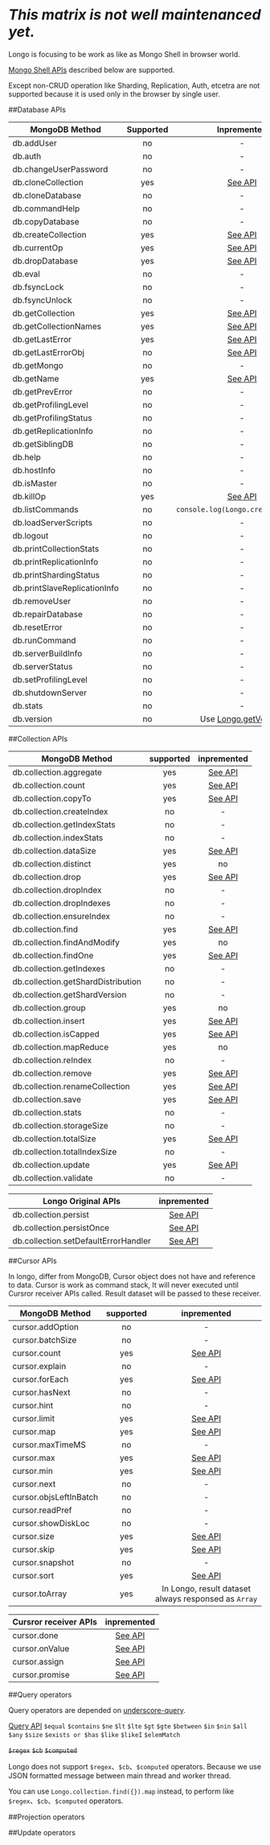 # *This matrix is not well maintenanced yet.*

Longo is focusing to be work as like as Mongo Shell in browser world.

[Mongo Shell APIs](http://docs.mongodb.org/manual/reference/method/) described below are supported.

Except non-CRUD operation like Sharding, Replication, Auth, etcetra are not supported because it is used only in the browser by single user.

##Database APIs

|MongoDB Method              | Supported   | Inpremented |
|----------------------------|:-----------:|:-----------:|
|db.addUser                  | no          | -           |
|db.auth                     | no          | -           |
|db.changeUserPassword       | no          | -           |
|db.cloneCollection          | yes         | [See API](http://georgeosddev.github.io/longo/doc/DB.html#cloneCollection)         |
|db.cloneDatabase            | no          | -           |
|db.commandHelp              | no          | -           |
|db.copyDatabase             | no          | -           |
|db.createCollection         | yes         | [See API](http://georgeosddev.github.io/longo/doc/DB.html#createCollection)         |
|db.currentOp                | yes         | [See API](http://georgeosddev.github.io/longo/doc/DB.html#currentOp)         |
|db.dropDatabase             | yes         | [See API](http://georgeosddev.github.io/longo/doc/DB.html#dropDatabase)         |
|db.eval                     | no          | -           |
|db.fsyncLock                | no          | -           |
|db.fsyncUnlock              | no          | -           |
|db.getCollection            | yes         | [See API](http://georgeosddev.github.io/longo/doc/DB.html#getCollection)         |
|db.getCollectionNames       | yes         | [See API](http://georgeosddev.github.io/longo/doc/DB.html#getCollectionNames)         |
|db.getLastError             | yes         | [See API](http://georgeosddev.github.io/longo/doc/DB.html#getLastError)         |
|db.getLastErrorObj          | no          | [See API](http://georgeosddev.github.io/longo/doc/DB.html#getLastErrorObj)         |
|db.getMongo                 | no          | -           |
|db.getName                  | yes         | [See API](http://georgeosddev.github.io/longo/doc/DB.html#getName)         |
|db.getPrevError             | no          | -           |
|db.getProfilingLevel        | no          | -           |
|db.getProfilingStatus       | no          | -           |
|db.getReplicationInfo       | no          | -           |
|db.getSiblingDB             | no          | -           |
|db.help                     | no          | -           |
|db.hostInfo                 | no          | -           |
|db.isMaster                 | no          | -           |
|db.killOp                   | yes         | [See API](http://georgeosddev.github.io/longo/doc/DB.html#killOp)         |
|db.listCommands             | no          | `console.log(Longo.createDB(""));`           |
|db.loadServerScripts        | no          | -           |
|db.logout                   | no          | -           |
|db.printCollectionStats     | no          | -           |
|db.printReplicationInfo     | no          | -           |
|db.printShardingStatus      | no          | -           |
|db.printSlaveReplicationInfo| no          | -           |
|db.removeUser               | no          | -           |
|db.repairDatabase           | no          | -           |
|db.resetError               | no          | -           |
|db.runCommand               | no          | -           |
|db.serverBuildInfo          | no          | -           |
|db.serverStatus             | no          | -           |
|db.setProfilingLevel        | no          | -           |
|db.shutdownServer           | no          | -           |
|db.stats                    | no          | -           |
|db.version                  | no          | Use [Longo.getVersion](http://georgeosddev.github.io/longo/doc/Longo.html#getVersion)         |


##Collection APIs

|MongoDB Method                    | supported | inpremented |
|----------------------------------|:---------:|:-----------:|
|db.collection.aggregate           | yes       | [See API](http://georgeosddev.github.io/longo/doc/Collection.html#aggregate)         |
|db.collection.count               | yes       | [See API](http://georgeosddev.github.io/longo/doc/Collection.html#count)         |
|db.collection.copyTo              | yes       | [See API](http://georgeosddev.github.io/longo/doc/Collection.html#copyTo)         |
|db.collection.createIndex         | no        | -           |
|db.collection.getIndexStats       | no        | -           |
|db.collection.indexStats          | no        | -           |
|db.collection.dataSize            | yes       | [See API](http://georgeosddev.github.io/longo/doc/Collection.html#dataSize)         |
|db.collection.distinct            | yes       | no          |
|db.collection.drop                | yes       | [See API](http://georgeosddev.github.io/longo/doc/Collection.html#dataSize)         |
|db.collection.dropIndex           | no        | -           |
|db.collection.dropIndexes         | no        | -           |
|db.collection.ensureIndex         | no        | -           |
|db.collection.find                | yes       | [See API](http://georgeosddev.github.io/longo/doc/Collection.html#find)         |
|db.collection.findAndModify       | yes       | no          |
|db.collection.findOne             | yes       | [See API](http://georgeosddev.github.io/longo/doc/Collection.html#findOne)         |
|db.collection.getIndexes          | no        | -           |
|db.collection.getShardDistribution| no        | -           |
|db.collection.getShardVersion     | no        | -           |
|db.collection.group               | yes       | no          |
|db.collection.insert              | yes       | [See API](http://georgeosddev.github.io/longo/doc/Collection.html#insert)         |
|db.collection.isCapped            | yes       | [See API](http://georgeosddev.github.io/longo/doc/Collection.html#isCapped)         |
|db.collection.mapReduce           | yes       | no          |
|db.collection.reIndex             | no        | -           |
|db.collection.remove              | yes       | [See API](http://georgeosddev.github.io/longo/doc/Collection.html#remove)         |
|db.collection.renameCollection    | yes       | [See API](http://georgeosddev.github.io/longo/doc/Collection.html#renameCollection)         |
|db.collection.save                | yes       | [See API](http://georgeosddev.github.io/longo/doc/Collection.html#save)         |
|db.collection.stats               | no        | -           |
|db.collection.storageSize         | no        | -           |
|db.collection.totalSize           | yes       | [See API](http://georgeosddev.github.io/longo/doc/Collection.html#totalSize)         |
|db.collection.totalIndexSize      | no        | -           |
|db.collection.update              | yes       | [See API](http://georgeosddev.github.io/longo/doc/Collection.html#update)         |
|db.collection.validate            | no        | -           |


| Longo Original APIs                | inpremented |
|------------------------------------|:-----------:|
|db.collection.persist               | [See API](http://georgeosddev.github.io/longo/doc/Collection.html#persist)    |
|db.collection.persistOnce           | [See API](http://georgeosddev.github.io/longo/doc/Collection.html#persistOnce)    |
|db.collection.setDefaultErrorHandler| [See API](http://georgeosddev.github.io/longo/doc/Collection.html#setDefaultErrorHandler)    |

##Cursor APIs

In longo, differ from MongoDB, Cursor object does not have and reference to data.
Cursor is work as command stack, It will never executed until Cursror receiver APIs called.
Result dataset will be passed to these receiver.

|MongoDB Method        | supported | inpremented |
|----------------------|:---------:|:-----------:|
|cursor.addOption      | no        | -           |
|cursor.batchSize      | no        | -           |
|cursor.count          | yes       | [See API](http://georgeosddev.github.io/longo/doc/Cursor.html#count)         |
|cursor.explain        | no        | -           |
|cursor.forEach        | yes       | [See API](http://georgeosddev.github.io/longo/doc/Cursor.html#forEach)         |
|cursor.hasNext        | no        | -           |
|cursor.hint           | no        | -           |
|cursor.limit          | yes       | [See API](http://georgeosddev.github.io/longo/doc/Cursor.html#limit)         |
|cursor.map            | yes       | [See API](http://georgeosddev.github.io/longo/doc/Cursor.html#map)         |
|cursor.maxTimeMS      | no        | -           |
|cursor.max            | yes       | [See API](http://georgeosddev.github.io/longo/doc/Cursor.html#max)         |
|cursor.min            | yes       | [See API](http://georgeosddev.github.io/longo/doc/Cursor.html#min)         |
|cursor.next           | no        | -           |
|cursor.objsLeftInBatch| no        | -           |
|cursor.readPref       | no        | -           |
|cursor.showDiskLoc    | no        | -           |
|cursor.size           | yes       | [See API](http://georgeosddev.github.io/longo/doc/Cursor.html#size)         |
|cursor.skip           | yes       | [See API](http://georgeosddev.github.io/longo/doc/Cursor.html#skip)         |
|cursor.snapshot       | no        | -           |
|cursor.sort           | yes       | [See API](http://georgeosddev.github.io/longo/doc/Cursor.html#sort)         |
|cursor.toArray        | yes       | In Longo, result dataset always responsed as `Array`


| Cursror receiver APIs            | inpremented |
|----------------------------------|:-----------:|
|cursor.done                       | [See API](http://georgeosddev.github.io/longo/doc/Cursor.html#done)
|cursor.onValue                    | [See API](http://georgeosddev.github.io/longo/doc/Cursor.html#onValue)
|cursor.assign                     | [See API](http://georgeosddev.github.io/longo/doc/Cursor.html#assign)
|cursor.promise                    | [See API](http://georgeosddev.github.io/longo/doc/Cursor.html#promise)


##Query operators

Query operators are depended on [underscore-query](https://github.com/davidgtonge/underscore-query).

[Query API](https://github.com/davidgtonge/underscore-query#query-api)
`$equal`
`$contains`
`$ne`
`$lt`
`$lte`
`$gt`
`$gte`
`$between`
`$in`
`$nin`
`$all`
`$any`
`$size`
`$exists or $has`
`$like`
`$likeI`
`$elemMatch`

~~`$regex`~~
~~`$cb`~~
~~`$computed`~~

Longo does not support `$regex`、`$cb`、`$computed` operators. Because we use JSON formatted message between main thread and worker thread.

You can use `Longo.collection.find({}).map` instead, to perform like `$regex`、`$cb`、`$computed` operators.

##Projection operators


##Update operators
